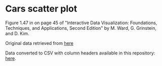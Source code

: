 # Cars scatter plot

Figure 1.47 in on page 45 of "Interactive Data Visualization: Foundations, Techniques, and Applications, Second Edition" by M. Ward, G. Grinstein, and D. Kim.

Original data retrieved from [here](http://www.idvbook.com/teaching-aid/data-sets/2004-cars-and-trucks-data/)

Data converted to CSV with column headers available in this repository: [here](data/cars04.csv).

